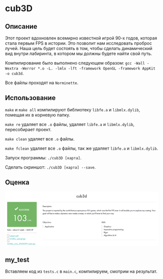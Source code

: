 # cub3D

## Описание

Этот проект вдохновлен всемирно известной игрой 90-х годов, которая стала первым FPS в истории. Это позволит нам исследовать проброс лучей. Наша цель будет состоять в том, чтобы сделать динамический вид внутри лабиринта, в котором мы должны будете найти свой путь.

Компилирование было выполнено следующем образом: ``gcc -Wall -Wextra -Werror *.o -L. -lmlx -lft -framework OpenGL -framework AppKit -o cub3d``.

Все файлы проходят на ``Norminette``.

## Использование

``make`` и ``make all`` компилируют библиотеку ``libfе.a`` и ``libmlx.dylib``, помещая их в корневую папку.

``make re`` удаляет все ``.o`` файлы, удаляет ``libfе.a`` и ``libmlx.dylib``, пересобирает проект.

``make clean`` удаляет все ``.o`` файлы.

``make fclean`` удаляет все ``.o`` файлы, так же удаляет ``libfе.a`` и ``libmlx.dylib``.

Запуск программы: ``./cub3D [карта]``.

Сделать скриншот: ``./cub3D [карта] --save``.

## Оценка

![alt tag](media/appraisal_cub3D.png "Оценка проекта cub3D")

## my_test

Вставляем код из ``tests.c`` в ``main.c``, компилируем, смотрим на результат.
